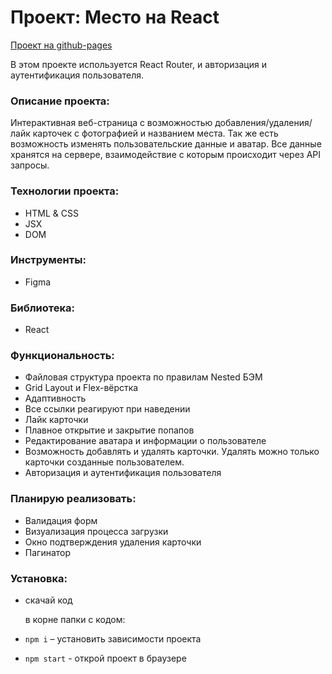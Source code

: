 # Проект: Место на React

[Проект на github-pages](https://masharakitskaya.github.io/react-mesto-auth/)

В этом проекте используется React Router, и авторизация и аутентификация пользователя.

### Описание проекта:
Интерактивная веб-страница с возможностью добавления/удаления/лайк карточек с фотографией и названием места. Так же есть возможность изменять пользовательские данные и аватар. Все данные хранятся на сервере, взаимодействие с которым происходит через API запросы. 

### Технологии проекта:
* HTML & CSS
* JSX
* DOM

### Инструменты:
* Figma

### Библиотека:
* React

### Функциональность:
* Файловая структура проекта по правилам Nested БЭМ
* Grid Layout и Flex-вёрстка
* Адаптивность 
* Все ссылки реагируют при наведении
* Лайк карточки
* Плавное открытие и закрытие попапов
* Редактирование аватара и информации о пользователе
* Возможность добавлять и удалять карточки. Удалять можно только карточки созданные пользователем.
* Авторизация и аутентификация пользователя

### Планирую реализовать:
* Валидация форм
* Визуализация процесса загрузки
* Окно подтверждения удаления карточки
* Пагинатор

### Установка:
* скачай код

   в корне папки с кодом:
* `npm i` – установить зависимости проекта 
* `npm start` - открой проект в браузере